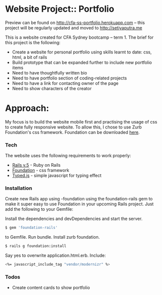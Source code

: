 # Website Project:: Portfolio

Preview can be found on http://cfa-ss-portfolio.herokuapp.com – this project will be regularly updated and moved to http://setiyaputra.me

This is a website created for CFA Sydney bootcamp – term 1. The brief for this project is the following:
  - Create a website for personal portfolio using skills learnt to date: css, html, a bit of rails
  - Build prototype that can be expanded further to include new portfolio items
  - Need to have thoughtfully written bio
  - Need to have portfolio section of coding-related projects
  - Need to have a link for contacting owner of the page
  - Need to show characters of the creator

# Approach:

My focus is to build the website mobile first and practising the usage of css to create fully responsive website. To allow this, I chose to use Zurb Foundation's css framework. Foundation can be downloaded [here](https://foundation.zurb.com).


### Tech

The website uses the following requirements to work properly:

* [Rails v.5](https://www.rubyonrails.org) - Ruby on Rails
* [Foundation](https://foundation.zurb.com) - css framework
* [Typed.js](http://www.mattboldt.com/demos/typed-js/) - simple javascript for typing effect


### Installation

Create new Rails app using -foundation using the foundation-rails gem to make it super easy to use Foundation in your upcoming Rails project. Just add the following to your Gemfile:

Install the dependencies and devDependencies and start the server.

```sh
$ gem 'foundation-rails'
```
to Gemfile. Run bundle. Install zurb foundation.
```sh
$ rails g foundation:install
```
Say yes to overwrite application.html.erb. Include:
```sh
<%= javascript_include_tag "vendor/modernizr" %>
```

### Todos

 - Create content cards to show portfolio


[//]: # (These are reference links used in the body of this note and get stripped out when the markdown processor does its job. There is no need to format nicely because it shouldn't be seen. Thanks SO - http://stackoverflow.com/questions/4823468/store-comments-in-markdown-syntax)
